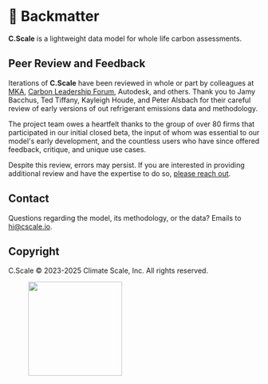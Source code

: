 # 📃 Backmatter

**C.Scale** is a lightweight data model for whole life carbon assessments.

## **Peer Review and Feedback**

Iterations of **C.Scale** have been reviewed in whole or part by colleagues at [MKA](https://www.mka.com/), [Carbon Leadership Forum](https://carbonleadershipforum.org/), Autodesk, and others. Thank you to Jamy Bacchus, Ted Tiffany, Kayleigh Houde, and Peter Alsbach for their careful review of early versions of out refrigerant emissions data and methodology.

The project team owes a heartfelt thanks to the group of over 80 firms that participated in our initial closed beta, the input of whom was essential to our model's early development, and the countless users who have since offered feedback, critique, and unique use cases.

Despite this review, errors may persist. If you are interested in providing additional review and have the expertise to do so, [please reach out](mailto:hi@cscale.io).

## Contact

Questions regarding the model, its methodology, or the data? Emails to [hi@cscale.io](mailto:hi@cscale.io).

## Copyright

C.Scale © 2023-2025 Climate Scale, Inc. All rights reserved.

<figure><img src="../.gitbook/assets/cscale logos_dark - blue square.png" alt="" width="188"><figcaption></figcaption></figure>
